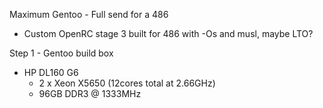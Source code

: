 Maximum Gentoo - Full send for a 486
- Custom OpenRC stage 3 built for 486 with -Os and musl, maybe LTO?

Step 1 - Gentoo build box
- HP DL160 G6
  - 2 x Xeon X5650 (12cores total at 2.66GHz)
  - 96GB DDR3 @ 1333MHz
